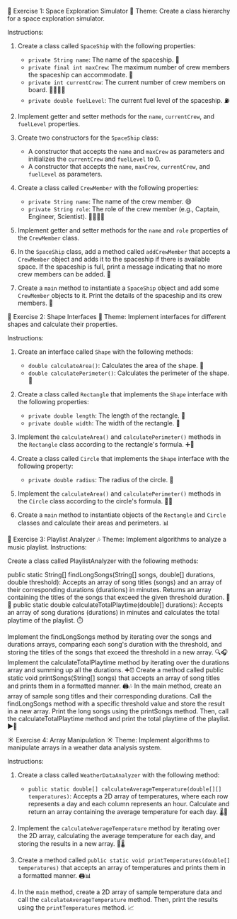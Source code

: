 🚀 Exercise 1: Space Exploration Simulator 🌌
Theme: Create a class hierarchy for a space exploration simulator.

Instructions:
1. Create a class called `SpaceShip` with the following properties:
   - `private String name`: The name of the spaceship. 🚀
   - `private final int maxCrew`: The maximum number of crew members the spaceship can accommodate. 👥
   - `private int currentCrew`: The current number of crew members on board. 👨‍🚀👩‍🚀
   - `private double fuelLevel`: The current fuel level of the spaceship. ⛽

2. Implement getter and setter methods for the `name`, `currentCrew`, and `fuelLevel` properties.

3. Create two constructors for the `SpaceShip` class:
   - A constructor that accepts the `name` and `maxCrew` as parameters and initializes the `currentCrew` and `fuelLevel` to 0.
   - A constructor that accepts the `name`, `maxCrew`, `currentCrew`, and `fuelLevel` as parameters.

4. Create a class called `CrewMember` with the following properties:
   - `private String name`: The name of the crew member. 😄
   - `private String role`: The role of the crew member (e.g., Captain, Engineer, Scientist). 👨‍✈️👩‍🔬

5. Implement getter and setter methods for the `name` and `role` properties of the `CrewMember` class.

6. In the `SpaceShip` class, add a method called `addCrewMember` that accepts a `CrewMember` object and adds it to the spaceship if there is available space. If the spaceship is full, print a message indicating that no more crew members can be added. 🚫

7. Create a `main` method to instantiate a `SpaceShip` object and add some `CrewMember` objects to it. Print the details of the spaceship and its crew members. 📜

🔷 Exercise 2: Shape Interfaces 🔷
Theme: Implement interfaces for different shapes and calculate their properties.

Instructions:
1. Create an interface called `Shape` with the following methods:
   - `double calculateArea()`: Calculates the area of the shape. 📏
   - `double calculatePerimeter()`: Calculates the perimeter of the shape. 📐

2. Create a class called `Rectangle` that implements the `Shape` interface with the following properties:
   - `private double length`: The length of the rectangle. 📏
   - `private double width`: The width of the rectangle. 📏

3. Implement the `calculateArea()` and `calculatePerimeter()` methods in the `Rectangle` class according to the rectangle's formula. ➕🔢

4. Create a class called `Circle` that implements the `Shape` interface with the following property:
   - `private double radius`: The radius of the circle. 🔵

5. Implement the `calculateArea()` and `calculatePerimeter()` methods in the `Circle` class according to the circle's formula. 🔢➗

6. Create a `main` method to instantiate objects of the `Rectangle` and `Circle` classes and calculate their areas and perimeters. 📊

🎵 Exercise 3: Playlist Analyzer 🎶
Theme: Implement algorithms to analyze a music playlist.
Instructions:

Create a class called PlaylistAnalyzer with the following methods:

public static String[] findLongSongs(String[] songs, double[] durations, double threshold): Accepts an array of song titles (songs) and an array of their corresponding durations (durations) in minutes. Returns an array containing the titles of the songs that exceed the given threshold duration. 🎵⏰
public static double calculateTotalPlaytime(double[] durations): Accepts an array of song durations (durations) in minutes and calculates the total playtime of the playlist. ⏱️


Implement the findLongSongs method by iterating over the songs and durations arrays, comparing each song's duration with the threshold, and storing the titles of the songs that exceed the threshold in a new array. 🔍🎧
Implement the calculateTotalPlaytime method by iterating over the durations array and summing up all the durations. ➕⏰
Create a method called public static void printSongs(String[] songs) that accepts an array of song titles and prints them in a formatted manner. 🖨️🎶
In the main method, create an array of sample song titles and their corresponding durations. Call the findLongSongs method with a specific threshold value and store the result in a new array. Print the long songs using the printSongs method. Then, call the calculateTotalPlaytime method and print the total playtime of the playlist. ▶️🎵

☀️ Exercise 4: Array Manipulation ☀️
Theme: Implement algorithms to manipulate arrays in a weather data analysis system.

Instructions:
1. Create a class called `WeatherDataAnalyzer` with the following method:
   - `public static double[] calculateAverageTemperature(double[][] temperatures)`: Accepts a 2D array of temperatures, where each row represents a day and each column represents an hour. Calculate and return an array containing the average temperature for each day. 🌡️📅

2. Implement the `calculateAverageTemperature` method by iterating over the 2D array, calculating the average temperature for each day, and storing the results in a new array. 🔢🌡️

3. Create a method called `public static void printTemperatures(double[] temperatures)` that accepts an array of temperatures and prints them in a formatted manner. 🖨️📊

4. In the `main` method, create a 2D array of sample temperature data and call the `calculateAverageTemperature` method. Then, print the results using the `printTemperatures` method. 📈

